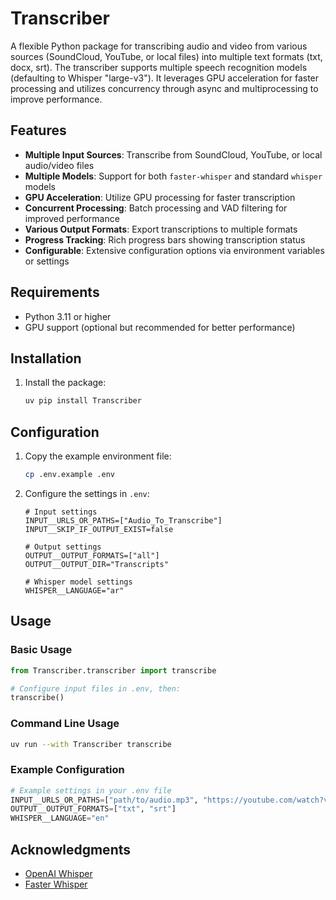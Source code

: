 # Transcriber

A flexible Python package for transcribing audio and video from various sources (SoundCloud, YouTube, or local files) into multiple text formats (txt, docx, srt). The transcriber supports multiple speech recognition models (defaulting to Whisper "large-v3"). It leverages GPU acceleration for faster processing and utilizes concurrency through async and multiprocessing to improve performance.

## Features

- **Multiple Input Sources**: Transcribe from SoundCloud, YouTube, or local audio/video files
- **Multiple Models**: Support for both `faster-whisper` and standard `whisper` models
- **GPU Acceleration**: Utilize GPU processing for faster transcription
- **Concurrent Processing**: Batch processing and VAD filtering for improved performance
- **Various Output Formats**: Export transcriptions to multiple formats
- **Progress Tracking**: Rich progress bars showing transcription status
- **Configurable**: Extensive configuration options via environment variables or settings

## Requirements

- Python 3.11 or higher
- GPU support (optional but recommended for better performance)

## Installation

1. Install the package:

    ```bash
    uv pip install Transcriber
    ```

## Configuration

1. Copy the example environment file:

    ```bash
    cp .env.example .env
    ```

2. Configure the settings in `.env`:

    ```env
    # Input settings
    INPUT__URLS_OR_PATHS=["Audio_To_Transcribe"]
    INPUT__SKIP_IF_OUTPUT_EXIST=false

    # Output settings
    OUTPUT__OUTPUT_FORMATS=["all"]
    OUTPUT__OUTPUT_DIR="Transcripts"

    # Whisper model settings
    WHISPER__LANGUAGE="ar"
    ```

## Usage

### Basic Usage

```python
from Transcriber.transcriber import transcribe

# Configure input files in .env, then:
transcribe()
```

### Command Line Usage

```bash
uv run --with Transcriber transcribe
```

### Example Configuration

```python
# Example settings in your .env file
INPUT__URLS_OR_PATHS=["path/to/audio.mp3", "https://youtube.com/watch?v=example"]
OUTPUT__OUTPUT_FORMATS=["txt", "srt"]
WHISPER__LANGUAGE="en"
```

## Acknowledgments

- [OpenAI Whisper](https://github.com/openai/whisper)
- [Faster Whisper](https://github.com/guillaumekln/faster-whisper)

